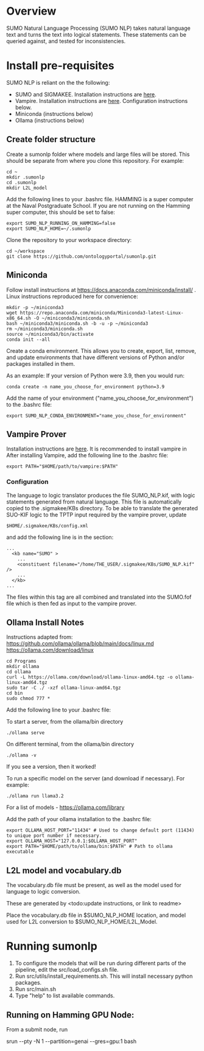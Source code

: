 # Overview
SUMO Natural Language Processing (SUMO NLP) takes natural language text and turns the text into logical statements. These statements can be queried against, and tested for inconsistencies.

# Install pre-requisites
SUMO NLP is reliant on the the following:

* SUMO and SIGMAKEE. Installation instructions are [here](https://github.com/ontologyportal/sigmakee).
* Vampire. Installation instructions are [here](https://github.com/ontologyportal/sigmakee?tab=readme-ov-file#vampire). Configuration instructions below.
* Miniconda (instructions below)
* Ollama (instructions below)

## Create folder structure
Create a sumonlp folder where models and large files will be stored. This should be separate from where you clone this repository. For example:

```
cd ~
mkdir .sumonlp
cd .sumonlp
mkdir L2L_model
```

Add the following lines to your .bashrc file. HAMMING is a super computer at the Naval Postgraduate School. If you are not running on the Hamming super computer, this should be set to false:

```
export SUMO_NLP_RUNNING_ON_HAMMING=false
export SUMO_NLP_HOME=~/.sumonlp
```

Clone the repository to your workspace directory:
```
cd ~/workspace
git clone https://github.com/ontologyportal/sumonlp.git
```

## Miniconda
Follow install instructions at https://docs.anaconda.com/miniconda/install/ . Linux instructions reproduced here for convenience:
```
mkdir -p ~/miniconda3
wget https://repo.anaconda.com/miniconda/Miniconda3-latest-Linux-x86_64.sh -O ~/miniconda3/miniconda.sh
bash ~/miniconda3/miniconda.sh -b -u -p ~/miniconda3
rm ~/miniconda3/miniconda.sh
source ~/miniconda3/bin/activate
conda init --all
```

Create a conda environment. This allows you to create, export, list, remove, and update environments that have different versions of Python and/or packages installed in them.

As an example: If your version of Python were 3.9, then you would run:
```
conda create -n name_you_choose_for_environment python=3.9
```

Add the name of your environment ("name_you_choose_for_environment") to the .bashrc file:

```
export SUMO_NLP_CONDA_ENVIRONMENT="name_you_chose_for_environment"
```

## Vampire Prover
Installation instructions are [here](https://github.com/ontologyportal/sigmakee?tab=readme-ov-file#vampire). It is recommended to install vampire in After installing Vampire, add the following line to the .bashrc file:

```
export PATH="$HOME/path/to/vampire:$PATH" 
```

### Configuration
The language to logic translator produces the file SUMO_NLP.kif, with logic statements generated from natural language. This file is automatically copied to the .sigmakee/KBs directory. To be able to translate the generated SUO-KIF logic to the TPTP input required by the vampire prover, update 

```
$HOME/.sigmakee/KBs/config.xml
```

and add the following line is in the <kb name="SUMO" > section:

```
...
  <kb name="SUMO" >
    ...
    <constituent filename="/home/THE_USER/.sigmakee/KBs/SUMO_NLP.kif" />
    ...
  </kb>
...

```

The files within this tag are all combined and translated into the SUMO.fof file which is then fed as input to the vampire prover.

## Ollama Install Notes

Instructions adapted from: 
https://github.com/ollama/ollama/blob/main/docs/linux.md
https://ollama.com/download/linux


```
cd Programs
mkdir ollama
cd ollama
curl -L https://ollama.com/download/ollama-linux-amd64.tgz -o ollama-linux-amd64.tgz
sudo tar -C ./ -xzf ollama-linux-amd64.tgz
cd bin
sudo chmod 777 *
```

Add the following line to your .bashrc file:

To start a server, from the ollama/bin directory
```
./ollama serve
```


On different terminal, from the ollama/bin directory

```
./ollama -v
```

If you see a version, then it worked!

To run a specific model on the server (and download if necessary). For example:

```
./ollama run llama3.2 
```

For a list of models - https://ollama.com/library

Add the path of your ollama installation to the .bashrc file:

```
export OLLAMA_HOST_PORT="11434" # Used to change default port (11434) to unique port number if necessary.
export OLLAMA_HOST="127.0.0.1:$OLLAMA_HOST_PORT"
export PATH="$HOME/path/to/ollama/bin:$PATH" # Path to ollama executable
```


## L2L model and vocabulary.db
The vocabulary.db file must be present, as well as the model used for language to logic conversion.

These are generated by <todo:update instructions, or link to readme>

Place the vocabulary.db file in $SUMO_NLP_HOME location, and model used for L2L conversion to $SUMO_NLP_HOME/L2L_Model.

# Running sumonlp
1. To configure the models that will be run during different parts of the pipeline, edit the src/load_configs.sh file.
2. Run src/utils/install_requirements.sh. This will install necessary python packages.
3. Run src/main.sh
4. Type "help" to list available commands.

## Running on Hamming GPU Node:

From a submit node, run

srun --pty -N 1 --partition=genai --gres=gpu:1 bash
